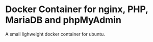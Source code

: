 # Docker Container for nginx, PHP, MariaDB and phpMyAdmin

A small lighweight docker container for ubuntu.